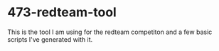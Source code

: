 # 473-redteam-tool
This is the tool I am using for the redteam competiton and a few basic scripts I've generated with it.
